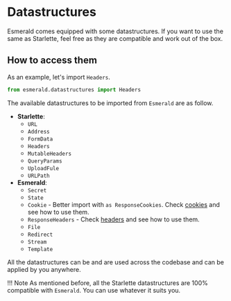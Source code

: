 # Datastructures

Esmerald comes equipped with some datastructures. If you want to use the same as Starlette, feel free as they are
compatible and work out of the box.

## How to access them

As an example, let's import `Headers`.

```python
from esmerald.datastructures import Headers
```

The available datastructures to be imported from `Esmerald` are as follow.

* **Starlette**:
    * `URL`
    * `Address`
    * `FormData`
    * `Headers`
    * `MutableHeaders`
    * `QueryParams`
    * `UploadFule`
    * `URLPath`
* **Esmerald**:
    * `Secret`
    * `State`
    * `Cookie` - Better import with `as ResponseCookies`. Check [cookies](./extras/cookie-fields.md)
and see how to use them.
    * `ResponseHeaders` - Check [headers](./extras/header-fields.md) and see how to use them.
    * `File`
    * `Redirect`
    * `Stream`
    * `Template`

All the datastructures can be and are used across the codebase and can be applied by you anywhere.

!!! Note
    As mentioned before, all the Starlette datastructures are 100% compatible with `Esmerald`. You can use whatever
    it suits you.
